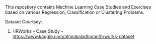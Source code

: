 This repostiory contains Machine Learning Case Studies and Exercises based on various Regression, Classification or Clustering Problems.

Dataset Courtsey:

1.  HRWorks - Case Study - https://www.kaggle.com/athirakaladharan/hrworks-dataset
